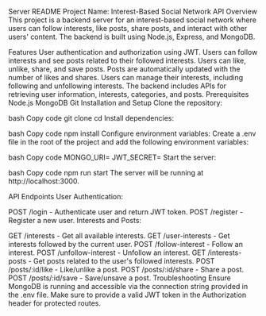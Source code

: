 Server README
Project Name: Interest-Based Social Network API
Overview
This project is a backend server for an interest-based social network where users can follow interests, like posts, share posts, and interact with other users' content. The backend is built using Node.js, Express, and MongoDB.

Features
User authentication and authorization using JWT.
Users can follow interests and see posts related to their followed interests.
Users can like, unlike, share, and save posts.
Posts are automatically updated with the number of likes and shares.
Users can manage their interests, including following and unfollowing interests.
The backend includes APIs for retrieving user information, interests, categories, and posts.
Prerequisites
Node.js
MongoDB
Git
Installation and Setup
Clone the repository:

bash
Copy code
git clone <server-repo-url>
cd <server-repo-directory>
Install dependencies:

bash
Copy code
npm install
Configure environment variables:
Create a .env file in the root of the project and add the following environment variables:

bash
Copy code
MONGO_URI=<your-mongodb-connection-string>
JWT_SECRET=<your-secret-key>
Start the server:

bash
Copy code
npm run start
The server will be running at http://localhost:3000.

API Endpoints
User Authentication:

POST /login - Authenticate user and return JWT token.
POST /register - Register a new user.
Interests and Posts:

GET /interests - Get all available interests.
GET /user-interests - Get interests followed by the current user.
POST /follow-interest - Follow an interest.
POST /unfollow-interest - Unfollow an interest.
GET /interests-posts - Get posts related to the user's followed interests.
POST /posts/:id/like - Like/unlike a post.
POST /posts/:id/share - Share a post.
POST /posts/:id/save - Save/unsave a post.
Troubleshooting
Ensure MongoDB is running and accessible via the connection string provided in the .env file.
Make sure to provide a valid JWT token in the Authorization header for protected routes.
